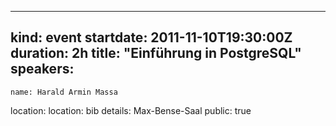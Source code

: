 ---
kind: event
startdate: 2011-11-10T19:30:00Z
duration: 2h
title: "Einführung in PostgreSQL"
speakers:
  -
    name: Harald Armin Massa
location:
  location: bib
  details: Max-Bense-Saal
public: true

